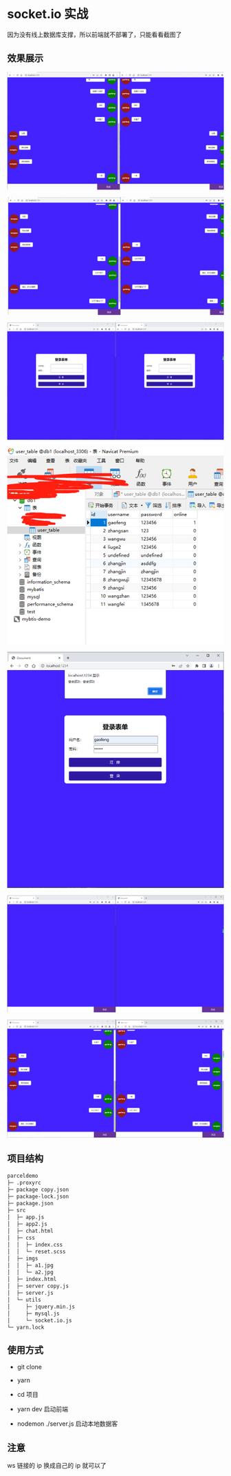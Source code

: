 # socket.io 实战

因为没有线上数据库支撑，所以前端就不部署了，只能看看截图了

## 效果展示

<p align="center">
    <img src="./res1.gif" />
</p>

<p align="center">
    <img src="./res2.gif" />
</p>

<p align="center">
    <img src="./s1.png" />
</p>
<p align="center">
    <img src="./s2.png" />
</p>
<p align="center">
    <img src="./s3.png" />
</p>
<p align="center">
    <img src="./s4.png" />
</p>
<p align="center">
    <img src="./s5.png" />
</p>

## 项目结构

```
parceldemo
├─ .proxyrc
├─ package copy.json
├─ package-lock.json
├─ package.json
├─ src
│  ├─ app.js
│  ├─ app2.js
│  ├─ chat.html
│  ├─ css
│  │  ├─ index.css
│  │  └─ reset.scss
│  ├─ imgs
│  │  ├─ a1.jpg
│  │  └─ a2.jpg
│  ├─ index.html
│  ├─ server copy.js
│  ├─ server.js
│  └─ utils
│     ├─ jquery.min.js
│     ├─ mysql.js
│     └─ socket.io.js
└─ yarn.lock

```

## 使用方式

- git clone

- yarn

- cd 项目

- yarn dev 启动前端

- nodemon ./server.js 启动本地数据客

## 注意

ws 链接的 ip 换成自己的 ip 就可以了
